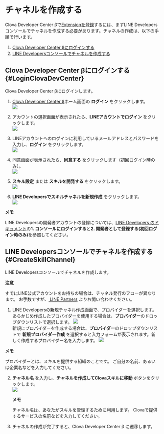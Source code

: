 # チャネルを作成する

Clova Developer Center βで[Extensionを登録](/DevConsole/Guides/CEK/Register_Extension.md)するには、まずLINE Developersコンソールでチャネルを作成する必要があります。チャネルの作成は、以下の手順で行います。

1. [Clova Developer Center βにログインする](#LoginClovaDevCenter)
2. [LINE Developersコンソールでチャネルを作成する](#CreateSkillChannel)

## Clova Developer Center βにログインする {#LoginClovaDevCenter}
Clova Developer Center βにログインします。

1. [Clova Developer Center β](https://clova-developers.line.biz/)ホーム画面の **ログイン** をクリックします。  
![](/DevConsole/Assets/Images/DevConsole-Console_Login.png)

2. アカウントの選択画面が表示されたら、**LINEアカウントでログイン** をクリックします。  
![](/DevConsole/Assets/Images/DevConsole-LINE_Login.png)

3. LINEアカウントへのログインに利用しているメールアドレスとパスワードを入力し、**ログイン** をクリックします。  
![](/DevConsole/Assets/Images/DevConsole-LINE_Login_2.png)

4. 同意画面が表示されたら、**同意する** をクリックします（初回ログイン時のみ）。  
![](/DevConsole/Assets/Images/DevConsole-Access_Agreement.png)

5. **スキル設定** または **スキルを開発する** をクリックします。  
![](/DevConsole/Assets/Images/DevConsole-Entering_CEK_Menu.png)

6. **LINE Developersでスキルチャネルを新規作成** をクリックします。  
![](/DevConsole/Assets/Images/DevConsole-First_Look_of_Extension_List.png)

<div class="note">
  <p><strong>メモ</strong></p>
    <p>LINE Developersの開発者アカウントの登録については、<a href="https://developers.line.biz/ja/docs/messaging-api/getting-started/#%E3%83%81%E3%83%A3%E3%83%8D%E3%83%AB%E3%81%AE%E4%BD%9C%E6%88%90">LINE Developers のドキュメント</a>の<strong>1. コンソールにログインする</strong>と<strong>2. 開発者として登録する(初回ログイン時のみ)</strong>を参照してください。</p>
</div>

## LINE Developersコンソールでチャネルを作成する {#CreateSkillChannel}

LINE Developersコンソールでチャネルを作成します。

<div class="danger">
  <p><strong>注意</strong></p>
  <p>すでにLINE公式アカウントをお持ちの場合は、チャネル発行のフローが異なります。
  お手数ですが、<a href="https://partners.line.me/ja/partner/join" target="_blank"> LINE Partners</a> よりお問い合わせください。</p>
</div>

1. LINE Developersの新規チャネル作成画面で、プロバイダーを選択します。あらかじめ作成したプロバイダーを使用する場合は、**プロバイダー**のドロップダウンリストで選択します。
![](/DevConsole/Assets/Images/DevConsole-Create_Channel_1.png)  
  新規にプロバイダーを作成する場合は、**プロバイダー**のドロップダウンリストで **新規プロバイダー作成** を選択すると入力フォームが表示されます。新しく作成するプロバイダー名を入力します。
  ![](/DevConsole/Assets/Images/DevConsole-Create_Channel_2.png)  
  <div class="note">
      <p><strong>メモ</strong></p>
      <p>プロバイダーとは、スキルを提供する組織のことです。
      ご自分の名前、あるいは企業名などを入力してください。</p>
  </div>

2. **チャネル名** を入力し、**チャネルを作成してClovaスキルに移動** ボタンをクリックします。  
![](/DevConsole/Assets/Images/DevConsole-Create_Channel_3.png)

    <div class="note">
      <p><strong>メモ</strong></p>
      <p>チャネル名は、あなたがスキルを管理するために利用します。
      Clovaで提供するサービスの名前などを入力してください。</p>
    </div>

3. チャネルの作成が完了すると、Clova Developer Center β に遷移します。
